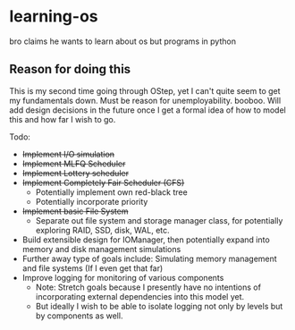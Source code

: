 # learning-os
bro claims he wants to learn about os but programs in python 

## Reason for doing this
This is my second time going through OStep, yet I can't quite seem to get my fundamentals down. Must be reason for unemployability. booboo. Will add design decisions in the future once I get a formal idea of how to model this and how far I wish to go.

Todo:
- ~~Implement I/O simulation~~
- ~~Implement MLFQ Scheduler~~
- ~~Implement Lottery scheduler~~
- ~~Implement Completely Fair Scheduler (CFS)~~
  - Potentially implement own red-black tree
  - Potentially incorporate priority
- ~~Implement basic File System~~
  - Separate out file system and storage manager class, for potentially exploring RAID, SSD, disk, WAL, etc.
- Build extensible design for IOManager, then potentially expand into memory and disk management simulations
- Further away type of goals include: Simulating memory management and file systems (If I even get that far)
- Improve logging for monitoring of various components
  - Note: Stretch goals because I presently have no intentions of incorporating external dependencies into this model yet.
  - But ideally I wish to be able to isolate logging not only by levels but by components as well.
